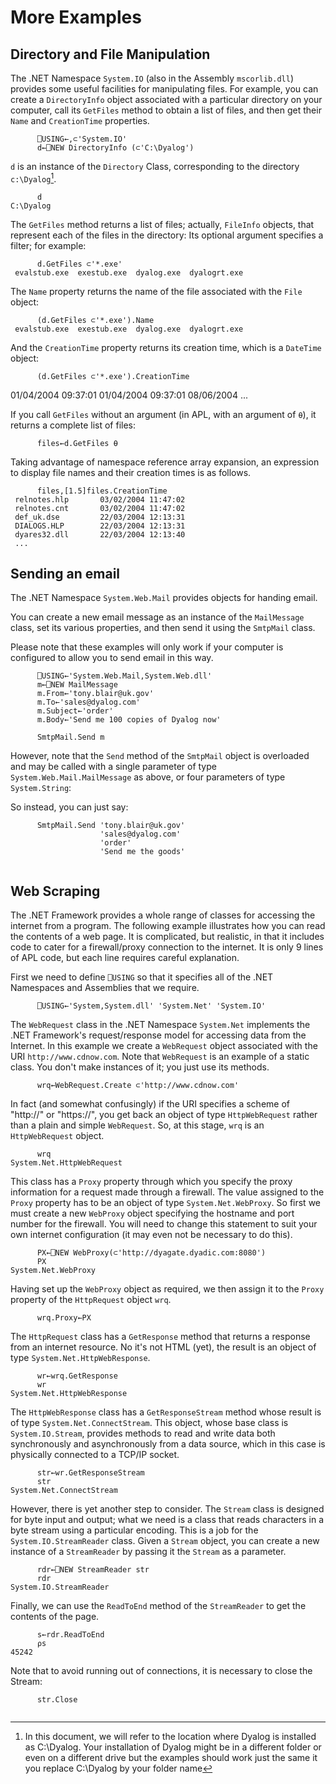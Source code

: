 <h1 class="heading"><span class="name">More Examples</span></h1>

## Directory and File Manipulation

The .NET Namespace `System.IO` (also in the Assembly `mscorlib.dll`) provides some useful facilities for manipulating files. For example, you can create a `DirectoryInfo` object associated with a particular directory on your computer, call its `GetFiles` method to obtain a list of files, and then get their `Name` and `CreationTime` properties.
```apl
      ⎕USING←,⊂'System.IO'
      d←⎕NEW DirectoryInfo (⊂'C:\Dyalog')
```

`d` is an instance of the `Directory` Class, corresponding to the directory `c:\Dyalog`[^1].
```apl
      d
C:\Dyalog
```

The `GetFiles` method returns a list of files; actually, `FileInfo` objects, that represent each of the files in the directory: Its optional argument specifies a filter; for example:
```apl
      d.GetFiles ⊂'*.exe'
 evalstub.exe  exestub.exe  dyalog.exe  dyalogrt.exe
```

The `Name` property returns the name of the file associated with the `File` object:
```apl
      (d.GetFiles ⊂'*.exe').Name
 evalstub.exe  exestub.exe  dyalog.exe  dyalogrt.exe
```

And the `CreationTime` property returns its creation time, which is a `DateTime` object:
```apl
      (d.GetFiles ⊂'*.exe').CreationTime
```

01/04/2004 09:37:01  01/04/2004 09:37:01  08/06/2004 ...

If you call `GetFiles` without an argument (in APL, with an argument of `⍬`), it returns a complete list of files:
```apl
      files←d.GetFiles ⍬
```

Taking advantage of namespace reference array expansion, an expression to display file names and their creation times is as follows.
```apl
      files,[1.5]files.CreationTime
 relnotes.hlp       03/02/2004 11:47:02 
 relnotes.cnt       03/02/2004 11:47:02 
 def_uk.dse         22/03/2004 12:13:31 
 DIALOGS.HLP        22/03/2004 12:13:31 
 dyares32.dll       22/03/2004 12:13:40 
 ...
```

## Sending an email

The .NET Namespace `System.Web.Mail` provides objects for handing email.

You can create a new email message as an instance of the `MailMessage` class, set its various properties, and then send it using the `SmtpMail` class.

Please note that these examples will only work if your computer is configured to allow you to send email in this way.
```apl
      ⎕USING←'System.Web.Mail,System.Web.dll'
      m←⎕NEW MailMessage
      m.From←'tony.blair@uk.gov'
      m.To←'sales@dyalog.com'
      m.Subject←'order'
      m.Body←'Send me 100 copies of Dyalog now'
 
      SmtpMail.Send m
```

However, note that the `Send` method of the `SmtpMail` object is overloaded and may be called with a single parameter of type `System.Web.Mail.MailMessage` as above, or four parameters of type `System.String`:

So instead, you can just say:
```apl
      SmtpMail.Send 'tony.blair@uk.gov'
                    'sales@dyalog.com'
                    'order'
                    'Send me the goods'
 
```

## Web Scraping

The .NET Framework provides a whole range of classes for accessing the internet from a program. The following example illustrates how you can read the contents of a web page. It is complicated, but realistic, in that it includes code to cater for a firewall/proxy connection to the internet. It is only 9 lines of APL code, but each line requires careful explanation.

First we need to define `⎕USING` so that it specifies all of the .NET Namespaces and Assemblies that we require.
```apl
      ⎕USING←'System,System.dll' 'System.Net' 'System.IO'
```

The `WebRequest` class in the .NET Namespace `System.Net` implements the .NET Framework's request/response model for accessing data from the Internet. In this example we create a `WebRequest` object associated with the URI `http://www.cdnow.com`. Note that `WebRequest` is an example of a static class. You don't make instances of it; you just use its methods.
```apl
      wrq←WebRequest.Create ⊂'http://www.cdnow.com'
```

In fact (and somewhat confusingly) if the URI specifies a scheme of "http://" or "https://", you get back an object of type `HttpWebRequest` rather than a plain and simple `WebRequest`. So, at this stage, `wrq` is an `HttpWebRequest` object.
```apl
      wrq
System.Net.HttpWebRequest
```

This class has a `Proxy` property through which you specify the proxy information for a request made through a firewall. The value assigned to the `Proxy` property has to be an object of type `System.Net.WebProxy`. So first we must create a new `WebProxy` object specifying the hostname and port number for the firewall. You will need to change this statement to suit your own internet configuration (it may even not be necessary to do this).
```apl
      PX←⎕NEW WebProxy(⊂'http://dyagate.dyadic.com:8080')
      PX
System.Net.WebProxy
```

Having set up the `WebProxy` object as required, we then assign it to the `Proxy` property of the `HttpRequest` object `wrq`.
```apl
      wrq.Proxy←PX
```

The `HttpRequest` class has a `GetResponse` method that returns a response from an internet resource. No it's not HTML (yet), the result is an object of type `System.Net.HttpWebResponse`.
```apl
      wr←wrq.GetResponse
      wr
System.Net.HttpWebResponse
```

The `HttpWebResponse` class has a `GetResponseStream` method whose result is of type `System.Net.ConnectStream`. This object, whose base class is `System.IO.Stream`, provides methods to read and write data both synchronously and asynchronously from a data source, which in this case is physically connected to a TCP/IP socket.
```apl
      str←wr.GetResponseStream
      str
System.Net.ConnectStream
```

However, there is yet another step to consider. The `Stream` class is designed for byte input and output; what we need is a class that reads characters in a byte stream using a particular encoding. This is a job for the `System.IO.StreamReader` class. Given a `Stream` object, you can create a new instance of a `StreamReader` by passing it the `Stream` as a parameter.
```apl
      rdr←⎕NEW StreamReader str
      rdr
System.IO.StreamReader
```

Finally, we can use the `ReadToEnd` method of the `StreamReader` to get the contents of the page.
```apl
      s←rdr.ReadToEnd
      ⍴s
45242
```

Note that to avoid running out of connections, it is necessary to close the Stream:
```apl
      str.Close
 
```

[^1]: In this document, we will refer to the location where Dyalog is installed as C:\Dyalog. Your installation of Dyalog might be in a different folder or even on a different drive but the examples should work just the same it you replace C:\Dyalog by your folder name
